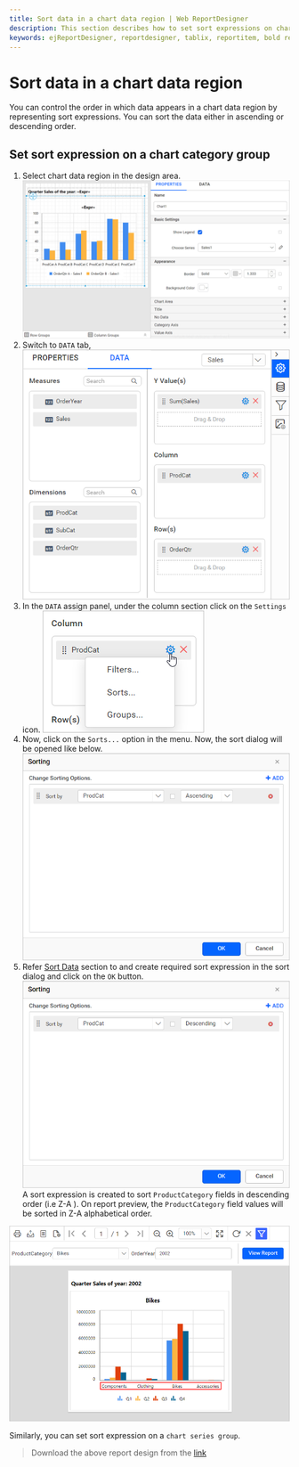 ```yaml
---
title: Sort data in a chart data region | Web ReportDesigner
description: This section describes how to set sort expressions on chart category and series group in Bold Report Designer.
keywords: ejReportDesigner, reportdesigner, tablix, reportitem, bold reports, documentation, help, ej, user guide, demo, samples, bold reports, bold reporting, filters
---
```


# Sort data in a chart data region

You can control the order in which data appears in a chart data region by representing sort expressions. You can sort the data either in ascending or descending order.

## Set sort expression on a chart category group

1. Select chart data region in the design area.
![Filter dialog](/static/assets/on-premise/images/report-designer/report-items/chart/sort-data-in-chart-data-region/select-data-region.png)
2. Switch to `DATA` tab,
![Filter dialog](/static/assets/on-premise/images/report-designer/report-items/chart/add-filter-to-chart-data-region/switch-to-data-tab.png '#width=385px')
3. In the `DATA` assign panel, under the column section click on the `Settings` icon.
![Filter dialog](/static/assets/on-premise/images/report-designer/report-items/chart/add-filter-to-chart-data-region/filter-data-menu.png '#width=195px')
4. Now, click on the `Sorts...` option in the menu. Now, the sort dialog will be opened like below.
![Filter dialog](/static/assets/on-premise/images/report-designer/report-items/chart/sort-data-in-chart-data-region/sort-dialog.png '#width=385px')
5. Refer [Sort Data](./../../../compose-report/sort-data/) section to and create required sort expression in the sort dialog and click on the `OK` button.![Filter dialog](/static/assets/on-premise/images/report-designer/report-items/chart/sort-data-in-chart-data-region/new-sort-expression.png '#width=385px')
A sort expression is created to sort `ProductCategory` fields in descending order (i.e Z-A ). On report preview, the `ProductCategory` field values will be sorted in Z-A alphabetical order.

![Filter dialog](/static/assets/on-premise/images/report-designer/report-items/chart/sort-data-in-chart-data-region/sort-data-preview.png '#width=550px')

Similarly, you can set sort expression on a `chart series group`.

> Download the above report design from the [link](https://github.com/boldreports/resources/tree/master/docs/report-designer/chart/sort-data-in-chart-data-region.rdl)